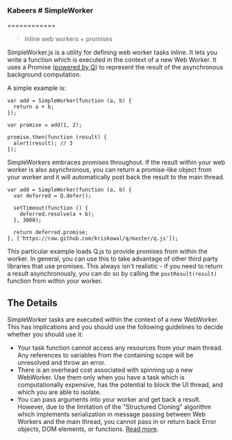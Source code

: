 ### Kabeers # SimpleWorker
============
>Inline web workers + promises

SimpleWorker.js is a utility for defining web worker tasks inline. It lets you write a function which is executed in the context of a new Web Worker. It uses a Promise ([powered by Q](https://github.com/kriskowal/q)) to represent the result of the asynchronous background computation.

A simple example is:

    var add = SimpleWorker(function (a, b) {
      return a + b;
    });
    
    var promise = add(1, 2);
    
    promise.then(function (result) {
      alert(result); // 3
    });
    
SimpleWorkers embraces promises throughout. If the result within your web worker is also asynchronous, you can return a promise-like object from your worker and it will automatically post back the result to the main thread. 

    var add = SimpleWorker(function (a, b) {
      var deferred = Q.defer();

      setTimeout(function () {
        deferred.resolve(a + b);
      }, 3000);

      return deferred.promise;
    }, ['https://raw.github.com/kriskowal/q/master/q.js']);
    
This particular example loads Q.js to provide promises from within the worker. In general, you can use this to take advantage of other third party libraries that use promises. This always isn't realistic - if you need to return a result asynchronously, you can do so by calling the `postResult(result)` function from within your worker.

## The Details ##
SimpleWorker tasks are executed within the context of a new WebWorker. This has implications and you should use the following guidelines to decide whether you should use it:

* Your task function cannot access any resources from your main thread. Any references to variables from the containing scope will be unresolved and throw an error.
* There is an overhead cost associated with spinning up a new WebWorker. Use them only when you have a task which is computationally expensive, has the potential to block the UI thread, and which you are able to isolate.
* You can pass arguments into your worker and get back a result. However, due to the limitation of the "Structured Cloning" algorithm which implements serialization in message passing between Web Workers and the main thread, you cannot pass in or return back Error objects, DOM elements, or functions. [Read more](http://www.whatwg.org/specs/web-apps/current-work/multipage/common-dom-interfaces.html#safe-passing-of-structured-data).
